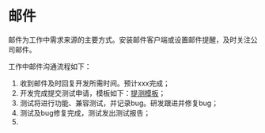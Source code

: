 # 邮件

邮件为工作中需求来源的主要方式。安装邮件客户端或设置邮件提醒，及时关注公司邮件。

工作中邮件沟通流程如下：

1. 收到邮件及时回复开发所需时间。预计xxx完成；
2. 开发完成提交测试申请，模板如下：[提测模板](/mail/for-test.md)；
3. 测试将进行功能、兼容测试，并记录bug。研发跟进并修复bug；
4. 测试及bug修复完成，测试发出测试报告；
5. 


